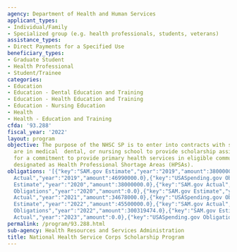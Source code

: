 ```yaml
---
agency: Department of Health and Human Services
applicant_types:
- Individual/Family
- Specialized group (e.g. health professionals, students, veterans)
assistance_types:
- Direct Payments for a Specified Use
beneficiary_types:
- Graduate Student
- Health Professional
- Student/Trainee
categories:
- Education
- Education - Dental Education and Training
- Education - Health Education and Training
- Education - Nursing Education
- Health
- Health - Education and Training
cfda: '93.288'
fiscal_year: '2022'
layout: program
objective: The purpose of the NHSC SP is to enter into contracts with students who
  are in medical  dental, or nursing school to provide scholarship assistance in return
  for a commitment to provide primary health services in eligible communities of need
  designated as Health Professional Shortage Areas (HPSAs).
obligations: '[{"key":"SAM.gov Estimate","year":"2019","amount":38000000.0},{"key":"SAM.gov
  Actual","year":"2019","amount":46990000.0},{"key":"USASpending.gov Obligations","year":"2019","amount":0.0},{"key":"SAM.gov
  Estimate","year":"2020","amount":38000000.0},{"key":"SAM.gov Actual","year":"2020","amount":38000000.0},{"key":"USASpending.gov
  Obligations","year":"2020","amount":0.0},{"key":"SAM.gov Estimate","year":"2021","amount":38000000.0},{"key":"SAM.gov
  Actual","year":"2021","amount":34678000.0},{"key":"USASpending.gov Obligations","year":"2021","amount":0.0},{"key":"SAM.gov
  Estimate","year":"2022","amount":45500000.0},{"key":"SAM.gov Actual","year":"2022","amount":102235907.0},{"key":"USASpending.gov
  Obligations","year":"2022","amount":300319474.0},{"key":"SAM.gov Estimate","year":"2023","amount":45500000.0},{"key":"SAM.gov
  Actual","year":"2023","amount":0.0},{"key":"USASpending.gov Obligations","year":"2023","amount":2051727.0}]'
permalink: /program/93.288.html
sub-agency: Health Resources and Services Administration
title: National Health Service Corps Scholarship Program
---
```

